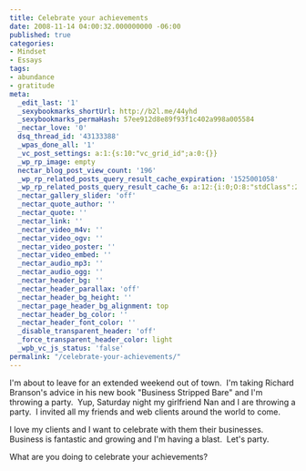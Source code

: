 ```yaml
---
title: Celebrate your achievements
date: 2008-11-14 04:00:32.000000000 -06:00
published: true
categories:
- Mindset
- Essays
tags:
- abundance
- gratitude
meta:
  _edit_last: '1'
  _sexybookmarks_shortUrl: http://b2l.me/44yhd
  _sexybookmarks_permaHash: 57ee912d8e89f93f1c402a998a005584
  _nectar_love: '0'
  dsq_thread_id: '43133388'
  _wpas_done_all: '1'
  _vc_post_settings: a:1:{s:10:"vc_grid_id";a:0:{}}
  _wp_rp_image: empty
  nectar_blog_post_view_count: '196'
  _wp_rp_related_posts_query_result_cache_expiration: '1525001058'
  _wp_rp_related_posts_query_result_cache_6: a:12:{i:0;O:8:"stdClass":2:{s:7:"post_id";s:4:"1801";s:5:"score";s:17:"63.68573730085122";}i:1;O:8:"stdClass":2:{s:7:"post_id";s:4:"2838";s:5:"score";s:17:"55.13532963234407";}i:2;O:8:"stdClass":2:{s:7:"post_id";s:4:"2391";s:5:"score";s:17:"55.13532963234407";}i:3;O:8:"stdClass":2:{s:7:"post_id";s:4:"1360";s:5:"score";s:17:"55.13532963234407";}i:4;O:8:"stdClass":2:{s:7:"post_id";s:4:"1176";s:5:"score";s:18:"51.552149614015974";}i:5;O:8:"stdClass":2:{s:7:"post_id";s:3:"327";s:5:"score";s:17:"51.09676511972576";}i:6;O:8:"stdClass":2:{s:7:"post_id";s:4:"1923";s:5:"score";s:17:"50.01796717325042";}i:7;O:8:"stdClass":2:{s:7:"post_id";s:4:"1233";s:5:"score";s:17:"47.97977276588223";}i:8;O:8:"stdClass":2:{s:7:"post_id";s:4:"1244";s:5:"score";s:18:"46.663412504617504";}i:9;O:8:"stdClass":2:{s:7:"post_id";s:3:"317";s:5:"score";s:17:"45.79359794032615";}i:10;O:8:"stdClass":2:{s:7:"post_id";s:4:"1058";s:5:"score";s:18:"45.146352624955156";}i:11;O:8:"stdClass":2:{s:7:"post_id";s:3:"407";s:5:"score";s:17:"43.87511983207213";}}
  _nectar_gallery_slider: 'off'
  _nectar_quote_author: ''
  _nectar_quote: ''
  _nectar_link: ''
  _nectar_video_m4v: ''
  _nectar_video_ogv: ''
  _nectar_video_poster: ''
  _nectar_video_embed: ''
  _nectar_audio_mp3: ''
  _nectar_audio_ogg: ''
  _nectar_header_bg: ''
  _nectar_header_parallax: 'off'
  _nectar_header_bg_height: ''
  _nectar_page_header_bg_alignment: top
  _nectar_header_bg_color: ''
  _nectar_header_font_color: ''
  _disable_transparent_header: 'off'
  _force_transparent_header_color: light
  _wpb_vc_js_status: 'false'
permalink: "/celebrate-your-achievements/"
---
```

I'm about to leave for an extended weekend out of town.  I'm taking Richard Branson's advice in his new book "Business Stripped Bare" and I'm throwing a party.  Yup, Saturday night my girlfriend Nan and I are throwing a party.  I invited all my friends and web clients around the world to come.

I love my clients and I want to celebrate with them their businesses.  Business is fantastic and growing and I'm having a blast.  Let's party.

What are you doing to celebrate your achievements?</p>

